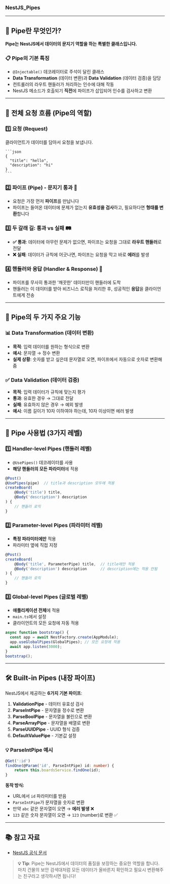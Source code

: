 ### NestJS_Pipes

---

## 🤔 Pipe란 무엇인가?

**Pipe는 NestJS에서 데이터의 문지기 역할을 하는 특별한 클래스입니다.**

### 📋 Pipe의 기본 특징

- `@Injectable()` 데코레이터로 주석이 달린 클래스
- **Data Transformation** (데이터 변환)과 **Data Validation** (데이터 검증)을 담당
- 컨트롤러의 라우트 핸들러가 처리하는 인수에 대해 작동
- NestJS 메소드가 호출되기 **직전**에 파이프가 삽입되어 인수를 검사하고 변환

---

## 🔄 전체 요청 흐름 (Pipe의 역할)

### 1️⃣ **요청 (Request)**

클라이언트가 데이터를 담아서 요청을 보냅니다.

    ```json
    {
      "title": "hello",
      "description": "hi"
    }
    ```

### 2️⃣ **파이프 (Pipe) - 문지기 통과** 🚰

- 요청은 가장 먼저 **파이프**를 만납니다
- 파이프는 들어온 데이터에 문제가 없는지 **유효성을 검사**하고, 필요하다면 **형태를 변환**합니다

### 3️⃣ **두 갈래 길: 통과 vs 실패** 🛤️

- **✅ 통과**: 데이터에 아무런 문제가 없으면, 파이프는 요청을 그대로 **라우트 핸들러**로 전달
- **❌ 실패**: 데이터가 규칙에 어긋나면, 파이프는 요청을 막고 바로 **에러**를 발생

### 4️⃣ **핸들러와 응답 (Handler & Response)** 🎯

- 파이프를 무사히 통과한 '깨끗한' 데이터만이 핸들러에 도착
- 핸들러는 이 데이터를 받아 비즈니스 로직을 처리한 후, 성공적인 **응답**을 클라이언트에게 전송

---

## 🔧 Pipe의 두 가지 주요 기능

### 📊 Data Transformation (데이터 변환)

- **목적**: 입력 데이터를 원하는 형식으로 변환
- **예시**: 문자열 → 정수 변환
- **실제 상황**: 숫자를 받고 싶은데 문자열로 오면, 파이프에서 자동으로 숫자로 변환해줌

### ✅ Data Validation (데이터 검증)

- **목적**: 입력 데이터가 규칙에 맞는지 평가
- **통과**: 유효한 경우 → 그대로 전달
- **실패**: 유효하지 않은 경우 → 예외 발생
- **예시**: 이름 길이가 10자 이하여야 하는데, 10자 이상이면 에러 발생

---

## 🎯 Pipe 사용법 (3가지 레벨)

### 1️⃣ **Handler-level Pipes** (핸들러 레벨)

- `@UsePipes()` 데코레이터를 사용
- **해당 핸들러의 모든 파라미터**에 적용

```typescript
@Post()
@UsePipes(pipe)  // title과 description 모두에 적용
createBoard(
    @Body('title') title,
    @Body('description') description
) {
    // 핸들러 로직
}
```

### 2️⃣ **Parameter-level Pipes** (파라미터 레벨)

- **특정 파라미터에만** 적용
- 파라미터 옆에 직접 지정

```typescript
@Post()
createBoard(
    @Body('title', ParameterPipe) title,  // title에만 적용
    @Body('description') description      // description에는 적용 안됨
) {
    // 핸들러 로직
}
```

### 3️⃣ **Global-level Pipes** (글로벌 레벨)

- **애플리케이션 전체**에 적용
- `main.ts`에서 설정
- 클라이언트의 모든 요청에 자동 적용

```typescript
async function bootstrap() {
  const app = await NestFactory.create(AppModule);
  app.useGlobalPipes(GlobalPipes); // 모든 요청에 적용
  await app.listen(3000);
}
bootstrap();
```

---

## 🛠️ Built-in Pipes (내장 파이프)

NestJS에서 제공하는 **6가지 기본 파이프**:

1. **ValidationPipe** - 데이터 유효성 검사
2. **ParseIntPipe** - 문자열을 정수로 변환
3. **ParseBoolPipe** - 문자열을 불린으로 변환
4. **ParseArrayPipe** - 문자열을 배열로 변환
5. **ParseUUIDPipe** - UUID 형식 검증
6. **DefaultValuePipe** - 기본값 설정

### 💡 ParseIntPipe 예시

```typescript
@Get(':id')
findOne(@Param('id', ParseIntPipe) id: number) {
    return this.boardsService.findOne(id);
}
```

**동작 방식:**

- URL에서 `id` 파라미터를 받음
- `ParseIntPipe`가 문자열을 숫자로 변환
- 만약 `abc` 같은 문자열이 오면 → **에러 발생** ❌
- `123` 같은 숫자 문자열이 오면 → `123` (number)로 변환 ✅

---

## 📚 참고 자료

- [NestJS 공식 문서](https://docs.nestjs.com/)

> **💡 Tip**: Pipe는 NestJS에서 데이터의 품질을 보장하는 중요한 역할을 합니다. 마치 건물의 보안 검색대처럼 모든 데이터가 올바른지 확인하고 필요시 변환해주는 친구라고 생각하시면 됩니다!
